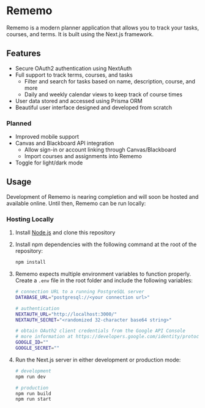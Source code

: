 # Rememo

Rememo is a modern planner application that allows you to track your tasks, courses, and terms. It is built using the Next.js framework.

## Features

-   Secure OAuth2 authentication using NextAuth
-   Full support to track terms, courses, and tasks
    -   Filter and search for tasks based on name, description, course, and more
    -   Daily and weekly calendar views to keep track of course times
-   User data stored and accessed using Prisma ORM
-   Beautiful user interface designed and developed from scratch

### Planned

-   Improved mobile support
-   Canvas and Blackboard API integration
    -   Allow sign-in or account linking through Canvas/Blackboard
    -   Import courses and assignments into Rememo
-   Toggle for light/dark mode

## Usage

Development of Rememo is nearing completion and will soon be hosted and available online. Until then, Rememo can be run locally:

### Hosting Locally

1. Install [Node.js](https://nodejs.org/en/) and clone this repository

2. Install npm dependencies with the following command at the root of the repository:

    ```bash
    npm install
    ```

3. Rememo expects multiple environment variables to function properly. Create a `.env` file in the root folder and include the following variables:

    ```bash
    # connection URL to a running PostgreSQL server
    DATABASE_URL="postgresql://<your connection url>"

    # authentication
    NEXTAUTH_URL="http://localhost:3000/"
    NEXTAUTH_SECRET="<randomized 32-character base64 string>"

    # obtain OAuth2 client credentials from the Google API Console
    # more information at https://developers.google.com/identity/protocols/oauth2
    GOOGLE_ID=""
    GOOGLE_SECRET=""
    ```

4. Run the Next.js server in either development or production mode:

    ```bash
    # development
    npm run dev

    # production
    npm run build
    npm run start
    ```
